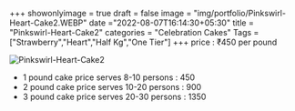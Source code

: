 +++
showonlyimage = true
draft = false
image = "img/portfolio/Pinkswirl-Heart-Cake2.WEBP"
date ="2022-08-07T16:14:30+05:30"
title = "Pinkswirl-Heart-Cake2"
categories = "Celebration Cakes"
Tags = ["Strawberry","Heart","Half Kg","One Tier"]
+++
price : ₹450 per pound
<!--more-->
![Pinkswirl-Heart-Cake2](/img/portfolio/Pinkswirl-Heart-Cake2.WEBP)
* 1 pound cake price serves 8-10 persons : 450
* 2 pound cake price serves 10-20 persons : 900
* 3 pound cake price serves 20-30 persons : 1350
